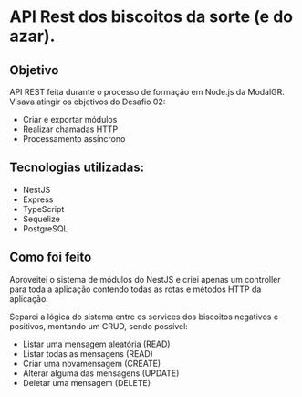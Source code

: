# API Rest dos biscoitos da sorte (e do azar).

## Objetivo

API REST feita durante o processo de formação em Node.js da ModalGR. Visava atingir os objetivos do Desafio 02:

- Criar e exportar módulos
- Realizar chamadas HTTP
- Processamento assíncrono

## Tecnologias utilizadas:

- NestJS
- Express
- TypeScript
- Sequelize
- PostgreSQL

## Como foi feito

Aproveitei o sistema de módulos do NestJS e criei apenas um controller para toda a aplicação contendo todas as rotas e métodos HTTP da aplicação.

Separei a lógica do sistema entre os services dos biscoitos negativos e positivos, montando um CRUD, sendo possível:

- Listar uma mensagem aleatória (READ)
- Listar todas as mensagens (READ)
- Criar uma novamensagem (CREATE)
- Alterar alguma das mensagens (UPDATE)
- Deletar uma mensagem (DELETE)
